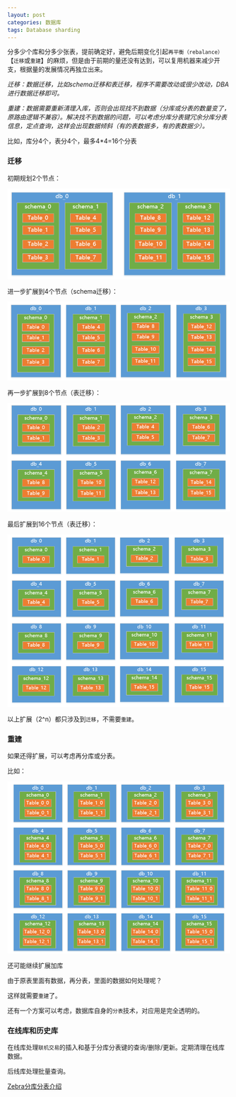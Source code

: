 ```yaml
---
layout: post
categories: 数据库
tags: Database sharding
---
```


分多少个库和分多少张表，提前确定好，避免后期变化引起`再平衡（rebalance）`【`迁移`或`重建`】的麻烦，但是由于前期的量还没有达到，可以复用机器来减少开支，根据量的发展情况再独立出来。

*迁移：数据迁移，比如schema迁移和表迁移，程序不需要改动或很少改动，DBA进行数据迁移即可。*

*重建：数据需要重新清理入库，否则会出现找不到数据（分库或分表的数量变了，原路由逻辑不兼容）。解决找不到数据的问题，可以考虑分库分表键冗余分库分表信息，定点查询，这样会出现数据倾斜（有的表数据多，有的表数据少）。*

比如，库分4个，表分4个，最多4*4=16个分表

### 迁移

初期规划2个节点：

![db-2](/images/db-2.png)

进一步扩展到4个节点（schema迁移）：

![db-4](/images/db-4.png)

再一步扩展到8个节点（表迁移）：

![db-8](/images/db-8.png)

最后扩展到16个节点（表迁移）：

![db-16](/images/db-16.png)

以上扩展（2^n）都只涉及到`迁移`，不需要`重建`。

### 重建

如果还得扩展，可以考虑再分库或分表。

比如：

![db-16-2](/images/db-16-2.png)

还可能继续扩展加库

由于原表里面有数据，再分表，里面的数据如何处理呢？

这样就需要`重建`了。

还有一个方案可以考虑，数据库自身的`分表`技术，对应用是完全透明的。

### 在线库和历史库

在线库处理`联机交易`的插入和基于分库分表键的查询/删除/更新。定期清理在线库数据。

后线库处理批量查询。

[Zebra分库分表介绍](https://github.com/Meituan-Dianping/Zebra/wiki/Zebra%E5%88%86%E5%BA%93%E5%88%86%E8%A1%A8%E4%BB%8B%E7%BB%8D)

